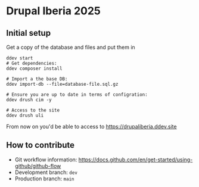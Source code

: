 # Drupal Iberia 2025

## Initial setup

Get a copy of the database and files and put them in
```
ddev start
# Get dependencies:
ddev composer install

# Import a the base DB:
ddev import-db --file=database-file.sql.gz

# Ensure you are up to date in terms of configration:
ddev drush cim -y

# Access to the site
ddev drush uli
```

From now on you'd be able to access to https://drupaliberia.ddev.site

## How to contribute

 - Git workflow information: https://docs.github.com/en/get-started/using-github/github-flow
 - Development branch: ```dev```
 - Production branch: ```main```
